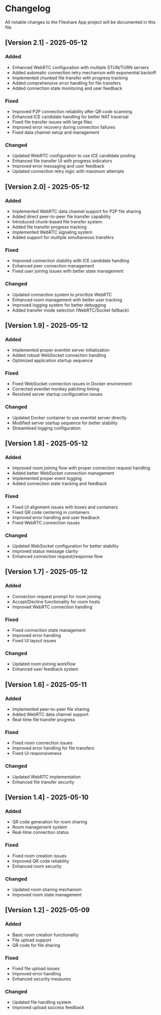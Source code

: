 # Changelog

All notable changes to the Fileshare App project will be documented in this file.

## [Version 2.1] - 2025-05-12

### Added
- Enhanced WebRTC configuration with multiple STUN/TURN servers
- Added automatic connection retry mechanism with exponential backoff
- Implemented chunked file transfer with progress tracking
- Added comprehensive error handling for file transfers
- Added connection state monitoring and user feedback

### Fixed
- Improved P2P connection reliability after QR code scanning
- Enhanced ICE candidate handling for better NAT traversal
- Fixed file transfer issues with large files
- Improved error recovery during connection failures
- Fixed data channel setup and management

### Changed
- Updated WebRTC configuration to use ICE candidate pooling
- Enhanced file transfer UI with progress indicators
- Improved error messaging and user feedback
- Updated connection retry logic with maximum attempts

## [Version 2.0] - 2025-05-12

### Added
- Implemented WebRTC data channel support for P2P file sharing
- Added direct peer-to-peer file transfer capability
- Introduced chunk-based file transfer system
- Added file transfer progress tracking
- Implemented WebRTC signaling system
- Added support for multiple simultaneous transfers

### Fixed
- Improved connection stability with ICE candidate handling
- Enhanced peer connection management
- Fixed user joining issues with better state management

### Changed
- Updated connection system to prioritize WebRTC
- Enhanced room management with better user tracking
- Improved logging system for better debugging
- Added transfer mode selection (WebRTC/Socket fallback)

## [Version 1.9] - 2025-05-12

### Added
- Implemented proper eventlet server initialization
- Added robust WebSocket connection handling
- Optimized application startup sequence

### Fixed
- Fixed WebSocket connection issues in Docker environment
- Corrected eventlet monkey patching timing
- Resolved server startup configuration issues

### Changed
- Updated Docker container to use eventlet server directly
- Modified server startup sequence for better stability
- Streamlined logging configuration

## [Version 1.8] - 2025-05-12

### Added
- Improved room joining flow with proper connection request handling
- Added better WebSocket connection management
- Implemented proper event logging
- Added connection state tracking and feedback

### Fixed
- Fixed UI alignment issues with boxes and containers
- Fixed QR code centering in containers
- Improved error handling and user feedback
- Fixed WebRTC connection issues

### Changed
- Updated WebSocket configuration for better stability
- Improved status message clarity
- Enhanced connection request/response flow

## [Version 1.7] - 2025-05-12

### Added
- Connection request prompt for room joining
- Accept/Decline functionality for room hosts
- Improved WebRTC connection handling

### Fixed
- Fixed connection state management
- Improved error handling
- Fixed UI layout issues

### Changed
- Updated room joining workflow
- Enhanced user feedback system

## [Version 1.6] - 2025-05-11

### Added
- Implemented peer-to-peer file sharing
- Added WebRTC data channel support
- Real-time file transfer progress

### Fixed
- Fixed room connection issues
- Improved error handling for file transfers
- Fixed UI responsiveness

### Changed
- Updated WebRTC implementation
- Enhanced file transfer security

## [Version 1.4] - 2025-05-10

### Added
- QR code generation for room sharing
- Room management system
- Real-time connection status

### Fixed
- Fixed room creation issues
- Improved QR code reliability
- Enhanced room security

### Changed
- Updated room sharing mechanism
- Improved room state management

## [Version 1.2] - 2025-05-09

### Added
- Basic room creation functionality
- File upload support
- QR code for file sharing

### Fixed
- Fixed file upload issues
- Improved error handling
- Enhanced security measures

### Changed
- Updated file handling system
- Improved upload success feedback
